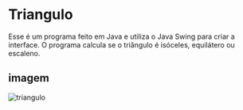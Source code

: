 # Triangulo

Esse é um programa feito em Java e utiliza o Java Swing para criar a interface. 
O programa calcula se o triângulo é isóceles, equilátero ou escaleno.

## imagem 

![triangulo](https://user-images.githubusercontent.com/63865025/85069339-55203a00-b18a-11ea-9a84-0b68c938f753.png)
